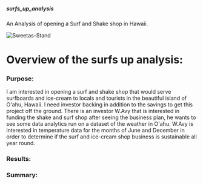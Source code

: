 ##### surfs_up_analysis
An Analysis of opening a Surf and Shake shop in Hawaii.

![Sweetas-Stand](https://user-images.githubusercontent.com/93900628/151711780-a11387a5-1c5a-447f-86cf-8bbf976c6bd7.jpeg)

# Overview of the surfs up analysis:


### Purpose: 

I am interested in opening a surf and shake shop that would serve surfboards and ice-cream to locals and tourists in the beautiful island of O'ahu, Hawaii. I need investor backing in addition to the savings to get this project off the ground. There is an investor W.Avy that is interested in funding the shake and surf shop after seeing the business plan, he wants to see some data analytics run on a dataset of the weather in O'ahu. W.Avy is interested in temperature data for the months of June and December in order to determine if the surf and ice-cream shop business is sustainable all year round.


### Results:




###  Summary:
